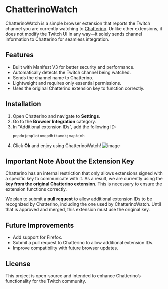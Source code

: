 # ChatterinoWatch

ChatterinoWatch is a simple browser extension that reports the Twitch channel you are currently watching to [Chatterino](https://github.com/Chatterino/chatterino2). Unlike other extensions, it does not modify the Twitch UI in any way—it solely sends channel information to Chatterino for seamless integration.

## Features
- Built with Manifest V3 for better security and performance.
- Automatically detects the Twitch channel being watched.
- Sends the channel name to Chatterino.
- Lightweight and requires only essential permissions.
- Uses the original Chatterino extension key to function correctly.

## Installation
1. Open Chatterino and navigate to **Settings**.
2. Go to the **Browser Integration** category.
3. In "Additional extension IDs", add the following ID:
    ```
    pnpdojeoploiomepdhikamokjmapkimh
    ```
4. Click **Ok** and enjoy using ChatterinoWatch!
![image](https://github.com/user-attachments/assets/0ae67c64-0b7b-4860-b4ba-1a51cc8d2aec)


## Important Note About the Extension Key
Chatterino has an internal restriction that only allows extensions signed with a specific key to communicate with it. As a result, we are currently using the **key from the original Chatterino extension**. This is necessary to ensure the extension functions correctly.

We plan to submit a **pull request** to allow additional extension IDs to be recognized by Chatterino, including the one used by ChatterinoWatch. Until that is approved and merged, this extension must use the original key.

## Future Improvements
- Add support for Firefox.
- Submit a pull request to Chatterino to allow additional extension IDs.
- Improve compatibility with future browser updates.

## License
This project is open-source and intended to enhance Chatterino’s functionality for the Twitch community.

